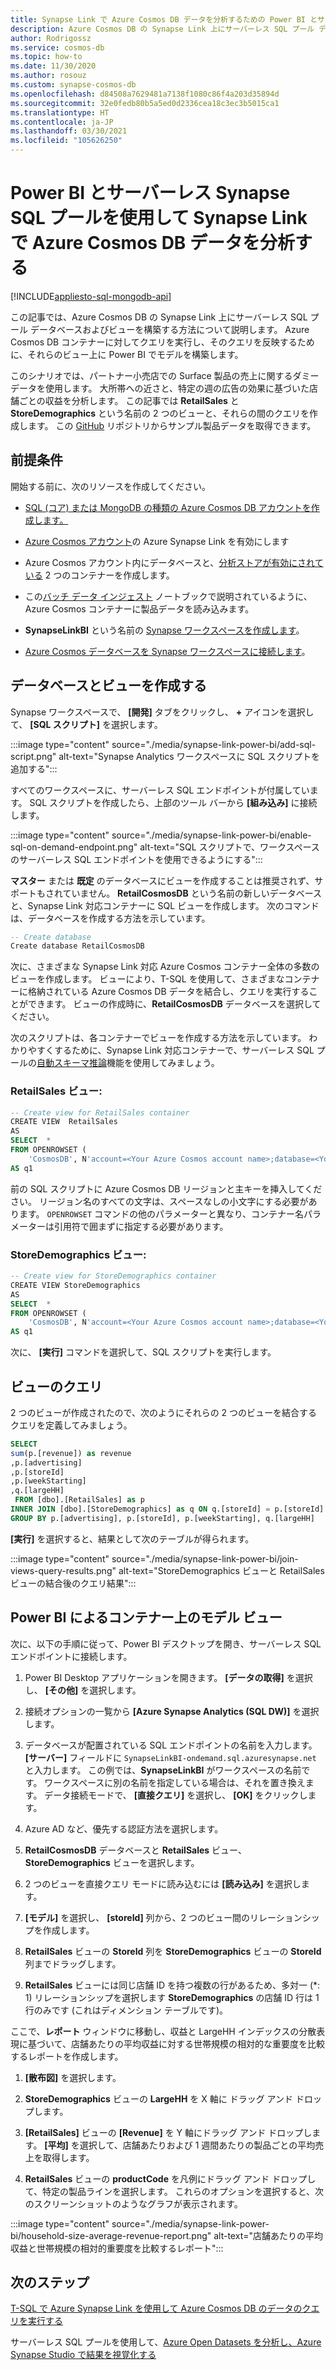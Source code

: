 ```yaml
---
title: Synapse Link で Azure Cosmos DB データを分析するための Power BI とサーバーレス SQL プール
description: Azure Cosmos DB の Synapse Link 上にサーバーレス SQL プール データベースおよびビューを構築し、Azure Cosmos DB コンテナーに対してクエリを実行し、Power BI を使用してそれらのビュー上にモデルを構築する方法について説明します。
author: Rodrigossz
ms.service: cosmos-db
ms.topic: how-to
ms.date: 11/30/2020
ms.author: rosouz
ms.custom: synapse-cosmos-db
ms.openlocfilehash: d84508a7629481a7138f1080c86f4a203d35894d
ms.sourcegitcommit: 32e0fedb80b5a5ed0d2336cea18c3ec3b5015ca1
ms.translationtype: HT
ms.contentlocale: ja-JP
ms.lasthandoff: 03/30/2021
ms.locfileid: "105626250"
---
```

# <a name="use-power-bi-and-serverless-synapse-sql-pool-to-analyze-azure-cosmos-db-data-with-synapse-link"></a>Power BI とサーバーレス Synapse SQL プールを使用して Synapse Link で Azure Cosmos DB データを分析する 
[!INCLUDE[appliesto-sql-mongodb-api](includes/appliesto-sql-mongodb-api.md)]

この記事では、Azure Cosmos DB の Synapse Link 上にサーバーレス SQL プール データベースおよびビューを構築する方法について説明します。 Azure Cosmos DB コンテナーに対してクエリを実行し、そのクエリを反映するために、それらのビュー上に Power BI でモデルを構築します。

このシナリオでは、パートナー小売店での Surface 製品の売上に関するダミー データを使用します。 大所帯への近さと、特定の週の広告の効果に基づいた店舗ごとの収益を分析します。 この記事では **RetailSales** と **StoreDemographics** という名前の 2 つのビューと、それらの間のクエリを作成します。 この [GitHub](https://github.com/Azure-Samples/Synapse/tree/main/Notebooks/PySpark/Synapse%20Link%20for%20Cosmos%20DB%20samples/Retail/RetailData) リポジトリからサンプル製品データを取得できます。

## <a name="prerequisites"></a>前提条件

開始する前に、次のリソースを作成してください。

* [SQL (コア) または MongoDB の種類の Azure Cosmos DB アカウントを作成します。](create-cosmosdb-resources-portal.md)

* [Azure Cosmos アカウント](configure-synapse-link.md#enable-synapse-link)の Azure Synapse Link を有効にします

* Azure Cosmos アカウント内にデータベースと、[分析ストアが有効にされている](configure-synapse-link.md#create-analytical-ttl) 2 つのコンテナーを作成します。

* この[バッチ データ インジェスト](https://github.com/Azure-Samples/Synapse/blob/main/Notebooks/PySpark/Synapse%20Link%20for%20Cosmos%20DB%20samples/Retail/spark-notebooks/pyspark/1CosmoDBSynapseSparkBatchIngestion.ipynb) ノートブックで説明されているように、Azure Cosmos コンテナーに製品データを読み込みます。

* **SynapseLinkBI** という名前の [Synapse ワークスペースを作成します](../synapse-analytics/quickstart-create-workspace.md)。

* [Azure Cosmos データベースを Synapse ワークスペースに接続します](../synapse-analytics/synapse-link/how-to-connect-synapse-link-cosmos-db.md?toc=/azure/cosmos-db/toc.json&bc=/azure/cosmos-db/breadcrumb/toc.json)。

## <a name="create-a-database-and-views"></a>データベースとビューを作成する

Synapse ワークスペースで、 **[開発]** タブをクリックし、 **+** アイコンを選択して、 **[SQL スクリプト]** を選択します。

:::image type="content" source="./media/synapse-link-power-bi/add-sql-script.png" alt-text="Synapse Analytics ワークスペースに SQL スクリプトを追加する":::

すべてのワークスペースに、サーバーレス SQL エンドポイントが付属しています。 SQL スクリプトを作成したら、上部のツール バーから **[組み込み]** に接続します。

:::image type="content" source="./media/synapse-link-power-bi/enable-sql-on-demand-endpoint.png" alt-text="SQL スクリプトで、ワークスペースのサーバーレス SQL エンドポイントを使用できるようにする":::

**マスター** または **既定** のデータベースにビューを作成することは推奨されず、サポートもされていません。 **RetailCosmosDB** という名前の新しいデータベースと、Synapse Link 対応コンテナーに SQL ビューを作成します。 次のコマンドは、データベースを作成する方法を示しています。

```sql
-- Create database
Create database RetailCosmosDB
```

次に、さまざまな Synapse Link 対応 Azure Cosmos コンテナー全体の多数のビューを作成します。 ビューにより、T-SQL を使用して、さまざまなコンテナーに格納されている Azure Cosmos DB データを結合し、クエリを実行することができます。  ビューの作成時に、**RetailCosmosDB** データベースを選択してください。

次のスクリプトは、各コンテナーでビューを作成する方法を示しています。 わかりやすくするために、Synapse Link 対応コンテナーで、サーバーレス SQL プールの[自動スキーマ推論](analytical-store-introduction.md#analytical-schema)機能を使用してみましょう。


### <a name="retailsales-view"></a>RetailSales ビュー:

```sql
-- Create view for RetailSales container
CREATE VIEW  RetailSales
AS  
SELECT  *
FROM OPENROWSET (
    'CosmosDB', N'account=<Your Azure Cosmos account name>;database=<Your Azure Cosmos database name>;region=<Your Azure Cosmos DB Region>;key=<Your Azure Cosmos DB key here>',RetailSales)
AS q1
```

前の SQL スクリプトに Azure Cosmos DB リージョンと主キーを挿入してください。 リージョン名のすべての文字は、スペースなしの小文字にする必要があります。 `OPENROWSET` コマンドの他のパラメーターと異なり、コンテナー名パラメーターは引用符で囲まずに指定する必要があります。

### <a name="storedemographics-view"></a>StoreDemographics ビュー:

```sql
-- Create view for StoreDemographics container
CREATE VIEW StoreDemographics
AS  
SELECT  *
FROM OPENROWSET (
    'CosmosDB', N'account=<Your Azure Cosmos account name>;database=<Your Azure Cosmos database name>;region=<Your Azure Cosmos DB Region>;key=<Your Azure Cosmos DB key here>', StoreDemographics)
AS q1
```

次に、 **[実行]** コマンドを選択して、SQL スクリプトを実行します。

## <a name="query-the-views"></a>ビューのクエリ

2 つのビューが作成されたので、次のようにそれらの 2 つのビューを結合するクエリを定義してみましょう。

```sql
SELECT 
sum(p.[revenue]) as revenue
,p.[advertising]
,p.[storeId]
,p.[weekStarting]
,q.[largeHH]
 FROM [dbo].[RetailSales] as p
INNER JOIN [dbo].[StoreDemographics] as q ON q.[storeId] = p.[storeId]
GROUP BY p.[advertising], p.[storeId], p.[weekStarting], q.[largeHH]
```

**[実行]** を選択すると、結果として次のテーブルが得られます。

:::image type="content" source="./media/synapse-link-power-bi/join-views-query-results.png" alt-text="StoreDemographics ビューと RetailSales ビューの結合後のクエリ結果":::

## <a name="model-views-over-containers-with-power-bi"></a>Power BI によるコンテナー上のモデル ビュー

次に、以下の手順に従って、Power BI デスクトップを開き、サーバーレス SQL エンドポイントに接続します。

1. Power BI Desktop アプリケーションを開きます。 **[データの取得]** を選択し、 **[その他]** を選択します。

1. 接続オプションの一覧から **[Azure Synapse Analytics (SQL DW)]** を選択します。

1. データベースが配置されている SQL エンドポイントの名前を入力します。 **[サーバー]** フィールドに `SynapseLinkBI-ondemand.sql.azuresynapse.net` と入力します。 この例では、**SynapseLinkBI** がワークスペースの名前です。 ワークスペースに別の名前を指定している場合は、それを置き換えます。 データ接続モードで、 **[直接クエリ]** を選択し、 **[OK]** をクリックします。

1. Azure AD など、優先する認証方法を選択します。

1. **RetailCosmosDB** データベースと **RetailSales** ビュー、**StoreDemographics** ビューを選択します。

1. 2 つのビューを直接クエリ モードに読み込むには **[読み込み]** を選択します。

1. **[モデル]** を選択し、 **[storeId]** 列から、2 つのビュー間のリレーションシップを作成します。

1. **RetailSales** ビューの **StoreId** 列を **StoreDemographics** ビューの **StoreId** 列までドラッグします。

1. **RetailSales** ビューには同じ店舗 ID を持つ複数の行があるため、多対一 (*: 1) リレーションシップを選択します **StoreDemographics** の店舗 ID 行は 1 行のみです (これはディメンション テーブルです)。

ここで、**レポート** ウィンドウに移動し、収益と LargeHH インデックスの分散表現に基づいて、店舗あたりの平均収益に対する世帯規模の相対的な重要度を比較するレポートを作成します。

1. **[散布図]** を選択します。

1. **StoreDemographics** ビューの **LargeHH** を X 軸に ドラッグ アンド ドロップします。

1. **[RetailSales]** ビューの **[Revenue]** を Y 軸にドラッグ アンド ドロップします。 **[平均]** を選択して、店舗あたりおよび 1 週間あたりの製品ごとの平均売上を取得します。

1. **RetailSales** ビューの **productCode** を凡例にドラッグ アンド ドロップして、特定の製品ラインを選択します。
これらのオプションを選択すると、次のスクリーンショットのようなグラフが表示されます。

:::image type="content" source="./media/synapse-link-power-bi/household-size-average-revenue-report.png" alt-text="店舗あたりの平均収益と世帯規模の相対的重要度を比較するレポート":::

## <a name="next-steps"></a>次のステップ

[T-SQL で Azure Synapse Link を使用して Azure Cosmos DB のデータのクエリを実行する](../synapse-analytics/sql/query-cosmos-db-analytical-store.md)

サーバーレス SQL プールを使用して、[Azure Open Datasets を分析し、Azure Synapse Studio で結果を視覚化する](../synapse-analytics/sql/tutorial-data-analyst.md)
